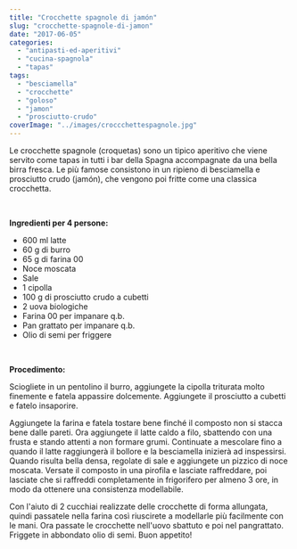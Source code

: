 ```yaml
---
title: "Crocchette spagnole di jamón"
slug: "crocchette-spagnole-di-jamon"
date: "2017-06-05"
categories: 
  - "antipasti-ed-aperitivi"
  - "cucina-spagnola"
  - "tapas"
tags: 
  - "besciamella"
  - "crocchette"
  - "goloso"
  - "jamon"
  - "prosciutto-crudo"
coverImage: "../images/croccchettespagnole.jpg"
---
```


Le crocchette spagnole (croquetas) sono un tipico aperitivo che viene servito come tapas in tutti i bar della Spagna accompagnate da una bella birra fresca. Le più famose consistono in un ripieno di besciamella e prosciutto crudo (jamón), che vengono poi fritte come una classica crocchetta.

 

**Ingredienti per 4 persone:**

- 600 ml latte
- 60 g di burro
- 65 g di farina 00
- Noce moscata
- Sale
- 1 cipolla
- 100 g di prosciutto crudo a cubetti
- 2 uova biologiche
- Farina 00 per impanare q.b.
- Pan grattato per impanare q.b.
- Olio di semi per friggere

 

**Procedimento:**

Sciogliete in un pentolino il burro, aggiungete la cipolla triturata molto finemente e fatela appassire dolcemente. Aggiungete il prosciutto a cubetti e fatelo insaporire.

Aggiungete la farina e fatela tostare bene finché il composto non si stacca bene dalle pareti. Ora aggiungete il latte caldo a filo, sbattendo con una frusta e stando attenti a non formare grumi. Continuate a mescolare fino a quando il latte raggiungerà il bollore e la besciamella inizierà ad inspessirsi. Quando risulta bella densa, regolate di sale e aggiungete un pizzico di noce moscata. Versate il composto in una pirofila e lasciate raffreddare, poi lasciate che si raffreddi completamente in frigorifero per almeno 3 ore, in modo da ottenere una consistenza modellabile.

Con l'aiuto di 2 cucchiai realizzate delle crocchette di forma allungata, quindi passatele nella farina così riuscirete a modellarle più facilmente con le mani. Ora passate le crocchette nell'uovo sbattuto e poi nel pangrattato. Friggete in abbondato olio di semi. Buon appetito!

